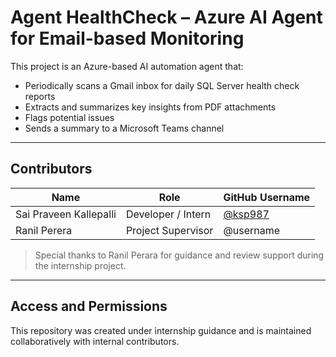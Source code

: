 # Agent HealthCheck – Azure AI Agent for Email-based Monitoring

This project is an Azure-based AI automation agent that:
- Periodically scans a Gmail inbox for daily SQL Server health check reports
- Extracts and summarizes key insights from PDF attachments
- Flags potential issues
- Sends a summary to a Microsoft Teams channel

---

## Contributors

| Name                     | Role                    | GitHub Username       |
|--------------------------|-------------------------|------------------------|
| Sai Praveen Kallepalli   | Developer / Intern      | [@ksp987](https://github.com/ksp987) |
| Ranil Perera          | Project Supervisor      | @username |

> Special thanks to Ranil Perara for guidance and review support during the internship project.

---

## Access and Permissions

This repository was created under internship guidance and is maintained collaboratively with internal contributors.

